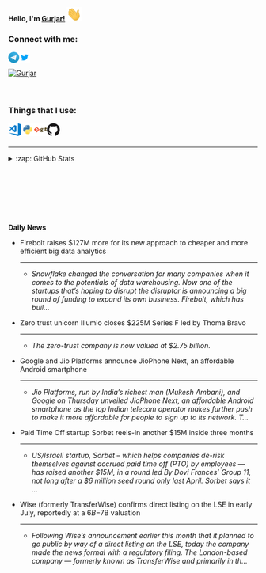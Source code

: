 #### Hello, I'm [Gurjar!](https://GurjarKing.github.io) <img src="https://raw.githubusercontent.com/ABSphreak/ABSphreak/master/gifs/Hi.gif" width="30px"></h2>


### Connect with me:

[<img align="left" alt="Gurjar | Telegram" width="22px" src="https://raw.githubusercontent.com/github/explore/80688e429a7d4ef2fca1e82350fe8e3517d3494d/topics/telegram/telegram.png" />][Telegram]
[<img align="left" alt="Gurjar | Twitter" width="22px" src="https://raw.githubusercontent.com/github/explore/80688e429a7d4ef2fca1e82350fe8e3517d3494d/topics/twitter/twitter.png" />][Twitter]
<br >
<br >
<a href="https://github.com/GurjarKing"><img src="https://komarev.com/ghpvc/?username=GurjarKing" alt="Gurjar" /></a> <br />
<br />
<br />
<!-- <br >

![](https://visitor-badge.glitch.me/badge?page_id=GurjarKing)

<br /> -->

### Things that I use:

[<img align="left" alt="Visual Studio Code" width="26px" src="https://raw.githubusercontent.com/github/explore/80688e429a7d4ef2fca1e82350fe8e3517d3494d/topics/visual-studio-code/visual-studio-code.png" />][VSCode]
[<img align="left" alt="Python" width="26px" src="https://raw.githubusercontent.com/github/explore/80688e429a7d4ef2fca1e82350fe8e3517d3494d/topics/python/python.png" />][Python]
[<img align="left" alt="Git" width="26px" src="https://raw.githubusercontent.com/github/explore/80688e429a7d4ef2fca1e82350fe8e3517d3494d/topics/git/git.png" />][Git]
[<img align="left" alt="GitHub" width="26px" src="https://raw.githubusercontent.com/github/explore/78df643247d429f6cc873026c0622819ad797942/topics/github/github.png" />][Github]

<br />
<br />

---
<details>
  <summary>:zap: GitHub Stats</summary>

<img align="left" alt="Gurjar's Github Stats" src="https://github-readme-stats.vercel.app/api?username=GurjarKing&show_icons=true&hide_border=true&count_private=true&include_all_commit=true&theme=algolia" />

</details>

<!-- ### 🔔 My latest tweet
<a href="https://twitter.com/Gurjar_King43" target="_blank">
	<img src="https://github.com/GurjarKing/GurjarKing/raw/master/tweet.png" width="70%" align="center" alt="Click to view on Twitter" title="My latest tweet, as an image"/>
</a> -->
<br>

<pre>

</pre>

<!-- **Quote of the hour:**

{qoth}

~ {qoth_author}
<pre>

</pre> -->
<br>
<pre>


</pre>
<strong>Daily News</strong>
  
  - Firebolt raises $127M more for its new approach to cheaper and more efficient big data analytics
     <hr/>
     
      - *Snowflake changed the conversation for many companies when it comes to the potentials of data warehousing. Now one of the startups that’s hoping to disrupt the disruptor is announcing a big round of funding to expand its own business. Firebolt, which has buil…*
     
  - Zero trust unicorn Illumio closes $225M Series F led by Thoma Bravo
      <hr/>
      
      - *The zero-trust company is now valued at $2.75 billion.*
      
  - Google and Jio Platforms announce JioPhone Next, an affordable Android smartphone
      <hr/>
      
      - *Jio Platforms, run by India’s richest man (Mukesh Ambani), and Google on Thursday unveiled JioPhone Next, an affordable Android smartphone as the top Indian telecom operator makes further push to make it more affordable for people to sign up to its network. T…*
      
  - Paid Time Off startup Sorbet reels-in another $15M inside three months
      <hr/>
      
      - *US/Israeli startup, Sorbet – which helps companies de-risk themselves against accrued paid time off (PTO) by employees — has raised another $15M, in a round led By Dovi Frances’ Group 11, not long after a $6 million seed round only last April. Sorbet says it …*
       
  - Wise (formerly TransferWise) confirms direct listing on the LSE in early July, reportedly at a $6B-$7B valuation
      <hr/>
       
       - *Following Wise’s announcement earlier this month that it planned to go public by way of a direct listing on the LSE, today the company made the news formal with a regulatory filing. The London-based company — formerly known as TransferWise and primarily in th…*
      

<br />

[VSCode]: https://code.visualstudio.com/
[Python]: https://www.python.org/
[Git]: https://git-scm.com/
[Github]: https://github.com/
[Telegram]: https://t.me/Gurjar_King/
[Twitter]: https://twitter.com/Gurjar_King43/
